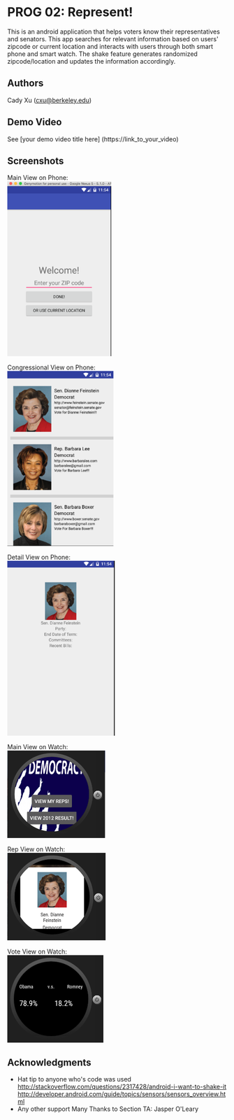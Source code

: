 # PROG 02: Represent!

This is an android application that helps voters know their representatives and senators. This app searches for relevant information based on users' zipcode or current location and interacts with users through both smart phone and smart watch. The shake feature generates randomized zipcode/location and updates the information accordingly. 

## Authors

Cady Xu ([cxu@berkeley.edu](mailto:cxu@berkeley.edu))

## Demo Video

See [your demo video title here] (https://link_to_your_video)

## Screenshots

Main View on Phone:  
<img src="screenshots/PhoneMainView.png" height="400" alt="Screenshot"/>

Congressional View on Phone:  
<img src="screenshots/PhoneSumView.png" height="400" alt="Screenshot"/>

Detail View on Phone:  
<img src="screenshots/PhoneDetailView.png" height="400" alt="Screenshot"/>

Main View on Watch:  
<img src="screenshots/WatchMainView.png" height="200" alt="Screenshot"/>

Rep View on Watch:  
<img src="screenshots/WatchRepView.png" height="200" alt="Screenshot"/>

Vote View on Watch:  
<img src="screenshots/WatchVoteView.png" height="200" alt="Screenshot"/>

## Acknowledgments

* Hat tip to anyone who's code was used
http://stackoverflow.com/questions/2317428/android-i-want-to-shake-it  
http://developer.android.com/guide/topics/sensors/sensors_overview.html  
* Any other support
Many Thanks to Section TA: Jasper O'Leary 
